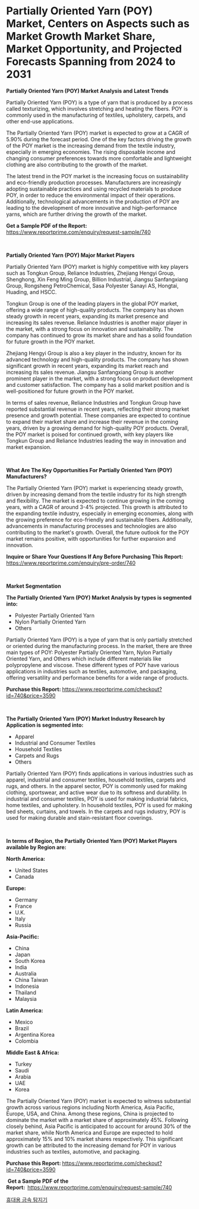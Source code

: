 <p><h1>Partially Oriented Yarn (POY) Market, Centers on Aspects such as Market Growth Market Share, Market Opportunity, and Projected Forecasts Spanning from 2024 to 2031</h1></p><p><strong>Partially Oriented Yarn (POY) Market Analysis and Latest Trends</strong></p>
<p><p>Partially Oriented Yarn (POY) is a type of yarn that is produced by a process called texturizing, which involves stretching and heating the fibers. POY is commonly used in the manufacturing of textiles, upholstery, carpets, and other end-use applications.</p><p>The Partially Oriented Yarn (POY) market is expected to grow at a CAGR of 5.90% during the forecast period. One of the key factors driving the growth of the POY market is the increasing demand from the textile industry, especially in emerging economies. The rising disposable income and changing consumer preferences towards more comfortable and lightweight clothing are also contributing to the growth of the market.</p><p>The latest trend in the POY market is the increasing focus on sustainability and eco-friendly production processes. Manufacturers are increasingly adopting sustainable practices and using recycled materials to produce POY, in order to reduce the environmental impact of their operations. Additionally, technological advancements in the production of POY are leading to the development of more innovative and high-performance yarns, which are further driving the growth of the market.</p></p>
<p><strong>Get a Sample PDF of the Report:&nbsp;</strong> <a href="https://www.reportprime.com/enquiry/request-sample/740">https://www.reportprime.com/enquiry/request-sample/740</a></p>
<p>&nbsp;</p>
<p><strong>Partially Oriented Yarn (POY) Major Market Players</strong></p>
<p><p>Partially Oriented Yarn (POY) market is highly competitive with key players such as Tongkun Group, Reliance Industries, Zhejiang Hengyi Group, Shenghong, Xin Feng Ming Group, Billion Industrial, Jiangsu Sanfangxiang Group, Rongsheng PetroChemical, Sasa Polyester Sanayi AS, Hongtai, Huading, and HSCC. </p><p>Tongkun Group is one of the leading players in the global POY market, offering a wide range of high-quality products. The company has shown steady growth in recent years, expanding its market presence and increasing its sales revenue. Reliance Industries is another major player in the market, with a strong focus on innovation and sustainability. The company has continued to grow its market share and has a solid foundation for future growth in the POY market.</p><p>Zhejiang Hengyi Group is also a key player in the industry, known for its advanced technology and high-quality products. The company has shown significant growth in recent years, expanding its market reach and increasing its sales revenue. Jiangsu Sanfangxiang Group is another prominent player in the market, with a strong focus on product development and customer satisfaction. The company has a solid market position and is well-positioned for future growth in the POY market.</p><p>In terms of sales revenue, Reliance Industries and Tongkun Group have reported substantial revenue in recent years, reflecting their strong market presence and growth potential. These companies are expected to continue to expand their market share and increase their revenue in the coming years, driven by a growing demand for high-quality POY products. Overall, the POY market is poised for continued growth, with key players like Tongkun Group and Reliance Industries leading the way in innovation and market expansion.</p></p>
<p>&nbsp;</p>
<p><strong>What Are The Key Opportunities For Partially Oriented Yarn (POY) Manufacturers?</strong></p>
<p><p>The Partially Oriented Yarn (POY) market is experiencing steady growth, driven by increasing demand from the textile industry for its high strength and flexibility. The market is expected to continue growing in the coming years, with a CAGR of around 3-4% projected. This growth is attributed to the expanding textile industry, especially in emerging economies, along with the growing preference for eco-friendly and sustainable fibers. Additionally, advancements in manufacturing processes and technologies are also contributing to the market's growth. Overall, the future outlook for the POY market remains positive, with opportunities for further expansion and innovation.</p></p>
<p><strong>Inquire or Share Your Questions If Any Before Purchasing This Report:</strong> <a href="https://www.reportprime.com/enquiry/pre-order/740">https://www.reportprime.com/enquiry/pre-order/740</a></p>
<p>&nbsp;</p>
<p><strong>Market Segmentation</strong></p>
<p><strong>The Partially Oriented Yarn (POY) Market Analysis by types is segmented into:</strong></p>
<p><ul><li>Polyester Partially Oriented Yarn</li><li>Nylon Partially Oriented Yarn</li><li>Others</li></ul></p>
<p><p>Partially Oriented Yarn (POY) is a type of yarn that is only partially stretched or oriented during the manufacturing process. In the market, there are three main types of POY: Polyester Partially Oriented Yarn, Nylon Partially Oriented Yarn, and Others which include different materials like polypropylene and viscose. These different types of POY have various applications in industries such as textiles, automotive, and packaging, offering versatility and performance benefits for a wide range of products.</p></p>
<p><strong>Purchase this Report:&nbsp;</strong><a href="https://www.reportprime.com/checkout?id=740&price=3590">https://www.reportprime.com/checkout?id=740&price=3590</a></p>
<p>&nbsp;</p>
<p><strong>The Partially Oriented Yarn (POY) Market Industry Research by Application is segmented into:</strong></p>
<p><ul><li>Apparel</li><li>Industrial and Consumer Textiles</li><li>Household Textiles</li><li>Carpets and Rugs</li><li>Others</li></ul></p>
<p><p>Partially Oriented Yarn (POY) finds applications in various industries such as apparel, industrial and consumer textiles, household textiles, carpets and rugs, and others. In the apparel sector, POY is commonly used for making clothing, sportswear, and active wear due to its softness and durability. In industrial and consumer textiles, POY is used for making industrial fabrics, home textiles, and upholstery. In household textiles, POY is used for making bed sheets, curtains, and towels. In the carpets and rugs industry, POY is used for making durable and stain-resistant floor coverings.</p></p>
<p>&nbsp;</p>
<p><strong>In terms of Region, the Partially Oriented Yarn (POY) Market Players available by Region are:</strong></p>
<p>
    <p> <strong> North America: </strong>
        <ul>
            <li>United States</li>
            <li>Canada</li>
        </ul>
        </p> 
    <p> <strong> Europe: </strong>
        <ul>
            <li>Germany</li>
            <li>France</li>
            <li>U.K.</li>
            <li>Italy</li>
            <li>Russia</li>
        </ul>
        </p> 
    <p> <strong> Asia-Pacific: </strong>
        <ul>
            <li>China</li>
            <li>Japan</li>
            <li>South Korea</li>
            <li>India</li>
            <li>Australia</li>
            <li>China Taiwan</li>
            <li>Indonesia</li>
            <li>Thailand</li>
            <li>Malaysia</li>
        </ul>
        </p> 
    <p> <strong> Latin America: </strong>
        <ul>
            <li>Mexico</li>
            <li>Brazil</li>
            <li>Argentina Korea</li>
            <li>Colombia</li>
        </ul>
        </p> 
    <p> <strong> Middle East & Africa: </strong>
        <ul>
            <li>Turkey</li>
            <li>Saudi</li>
            <li>Arabia</li>
            <li>UAE</li>
            <li>Korea</li>
        </ul>
    </p>
    </p>
<p><p>The Partially Oriented Yarn (POY) market is expected to witness substantial growth across various regions including North America, Asia Pacific, Europe, USA, and China. Among these regions, China is projected to dominate the market with a market share of approximately 45%. Following closely behind, Asia Pacific is anticipated to account for around 30% of the market share, while North America and Europe are expected to hold approximately 15% and 10% market shares respectively. This significant growth can be attributed to the increasing demand for POY in various industries such as textiles, automotive, and packaging.</p></p>
<p><strong>Purchase this Report: </strong><a href="https://www.reportprime.com/checkout?id=740&price=3590">https://www.reportprime.com/checkout?id=740&price=3590</a></p>
<p>&nbsp;<strong>Get a Sample PDF of the Report:&nbsp;&nbsp;</strong><a href="https://www.reportprime.com/enquiry/request-sample/740">https://www.reportprime.com/enquiry/request-sample/740</a></p>
<p><strong></strong></p>
<p><p><a href="https://github.com/laholand/Market-Research-Report-List-3/blob/main/88367112196.md">휴대용 금속 탐지기</a></p></p>